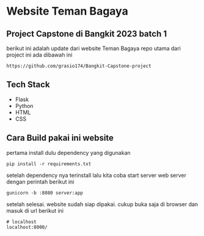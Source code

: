 # Website Teman Bagaya 
## Project Capstone di Bangkit 2023 batch 1 
berikut ini adalah update dari website Teman Bagaya 
repo utama dari project ini ada dibawah ini 

```
https://github.com/grasio174/Bangkit-Capstone-project
```

## Tech Stack 
- Flask
- Python
- HTML
- CSS 

## Cara Build pakai ini website 
pertama install dulu dependency yang digunakan 
```
pip install -r requirements.txt
```
setelah dependency nya terinstall lalu kita coba 
start server web server dengan perintah berikut ini
```
gunicorn -b :8080 server:app
```
setelah selesai. website sudah siap dipakai.
cukup buka saja di browser dan masuk di url berikut ini  
```
# localhost 
localhost:8000/ 
```
